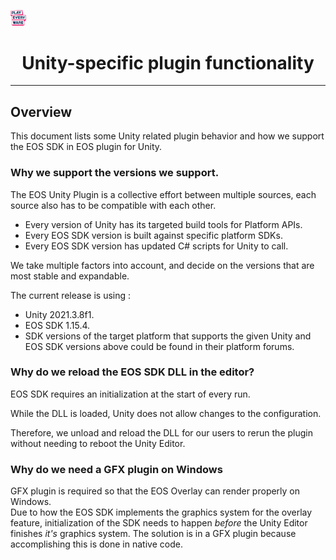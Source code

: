 <a href="/readme.md"><img src="/docs/images/PlayEveryWareLogo.gif" alt="README.md" width="5%"/></a>

# <div align="center">Unity-specific plugin functionality</div>
---

## Overview

This document lists some Unity related plugin behavior and how we support the EOS SDK in EOS plugin for Unity.

### Why we support the versions we support.

The EOS Unity Plugin is a collective effort between multiple sources, each source also has to be compatible with each other.  

* Every version of Unity has its targeted build tools for Platform APIs.  
* Every EOS SDK version is built against specific platform SDKs.
* Every EOS SDK version has updated C# scripts for Unity to call.  

We take multiple factors into account, and decide on the versions that are most stable and expandable.  

The current release is using :  
* Unity 2021.3.8f1.  
* EOS SDK 1.15.4.   
* SDK versions of the target platform that supports the given Unity and EOS SDK versions above could be found in their platform forums.

### Why do we reload the EOS SDK DLL in the editor?

EOS SDK requires an initialization at the start of every run. 

While the DLL is loaded, Unity does not allow changes to the configuration.  

Therefore, we unload and reload the DLL for our users to rerun the plugin without needing to reboot the Unity Editor. 

### Why do we need a GFX plugin on Windows

GFX plugin is required so that the EOS Overlay can render properly on Windows.   
Due to how the EOS SDK implements the graphics system for the overlay feature, initialization of the SDK needs to happen _before_ the Unity Editor finishes _it's_ graphics system. The solution is in a GFX plugin because accomplishing this is done in native code.


